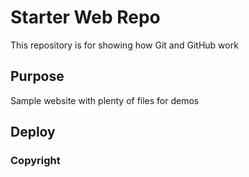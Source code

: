 # Starter Web Repo

This repository is for showing how Git and GitHub work

## Purpose

Sample website with plenty of files for demos

## Deploy

### Copyright
